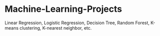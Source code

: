# Machine-Learning-Projects
Linear Regression, Logistic Regression, Decision Tree, Random Forest, K-means clustering, K-nearest neighbor, etc.

